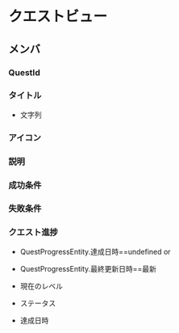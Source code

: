# クエストビュー

## メンバ
### QuestId

### タイトル
- 文字列

### アイコン

### 説明

### 成功条件

### 失敗条件


### クエスト進捗
- QuestProgressEntity.達成日時==undefined or
- QuestProgressEntity.最終更新日時==最新

- 現在のレベル
- ステータス
- 達成日時



